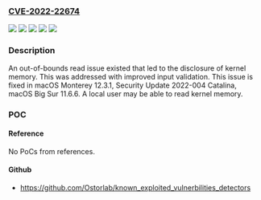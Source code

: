 ### [CVE-2022-22674](https://cve.mitre.org/cgi-bin/cvename.cgi?name=CVE-2022-22674)
![](https://img.shields.io/static/v1?label=Product&message=macOS&color=blue)
![](https://img.shields.io/static/v1?label=Version&message=%3C%2011.6%20&color=brighgreen)
![](https://img.shields.io/static/v1?label=Version&message=%3C%2012.3%20&color=brighgreen)
![](https://img.shields.io/static/v1?label=Version&message=%3C%202022%20&color=brighgreen)
![](https://img.shields.io/static/v1?label=Vulnerability&message=A%20local%20user%20may%20be%20able%20to%20read%20kernel%20memory&color=brighgreen)

### Description

An out-of-bounds read issue existed that led to the disclosure of kernel memory. This was addressed with improved input validation. This issue is fixed in macOS Monterey 12.3.1, Security Update 2022-004 Catalina, macOS Big Sur 11.6.6. A local user may be able to read kernel memory.

### POC

#### Reference
No PoCs from references.

#### Github
- https://github.com/Ostorlab/known_exploited_vulnerbilities_detectors

